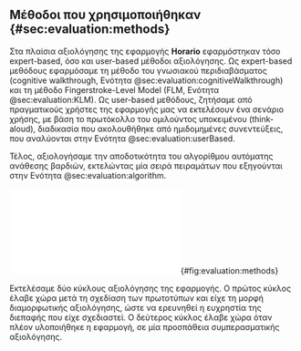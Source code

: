 ## Μέθοδοι που χρησιμοποιήθηκαν {#sec:evaluation:methods}

Στα πλαίσια αξιολόγησης της εφαρμογής **Horario** εφαρμόστηκαν τόσο expert-based, όσο και user-based μέθοδοι αξιολόγησης. Ως expert-based μεθόδους εφαρμόσαμε τη μέθοδο του γνωσιακού περιδιαβάσματος (cognitive walkthrough, Ενότητα @sec:evaluation:cognitiveWalkthrough) και τη μέθοδο Fingerstroke-Level Model (FLM, Ενότητα @sec:evaluation:KLM). Ως user-based μεθόδους, ζητήσαμε από πραγματικούς χρήστες της εφαρμογής μας να εκτελέσουν ένα σενάριο χρήσης, με βάση το πρωτόκολλο του ομιλούντος υποκειμένου (think-aloud), διαδικασία που ακολουθήθηκε από ημιδομημένες συνεντεύξεις, που αναλύονται στην Ενότητα @sec:evaluation:userBased.

Τέλος, αξιολογήσαμε την αποδοτικότητα του αλγορίθμου αυτόματης ανάθεσης βαρδιών, εκτελώντας μία σειρά πειραμάτων που εξηγούνται στην Ενότητα @sec:evaluation:algorithm.

![Μέθοδοι αξιολόγησης της εφαρμογής](5-evaluation/figures/methods.pdf){#fig:evaluation:methods}

Εκτελέσαμε δύο κύκλους αξιολόγησης της εφαρμογής. Ο πρώτος κύκλος έλαβε χώρα μετά τη σχεδίαση των πρωτοτύπων και είχε τη μορφή διαμορφωτικής αξιολόγησης, ώστε να ερευνηθεί η ευχρηστία της διεπαφής που είχε σχεδιαστεί. Ο δεύτερος κύκλος έλαβε χώρα όταν πλέον υλοποιήθηκε η εφαρμογή, σε μία προσπάθεια συμπερασματικής αξιολόγησης.

